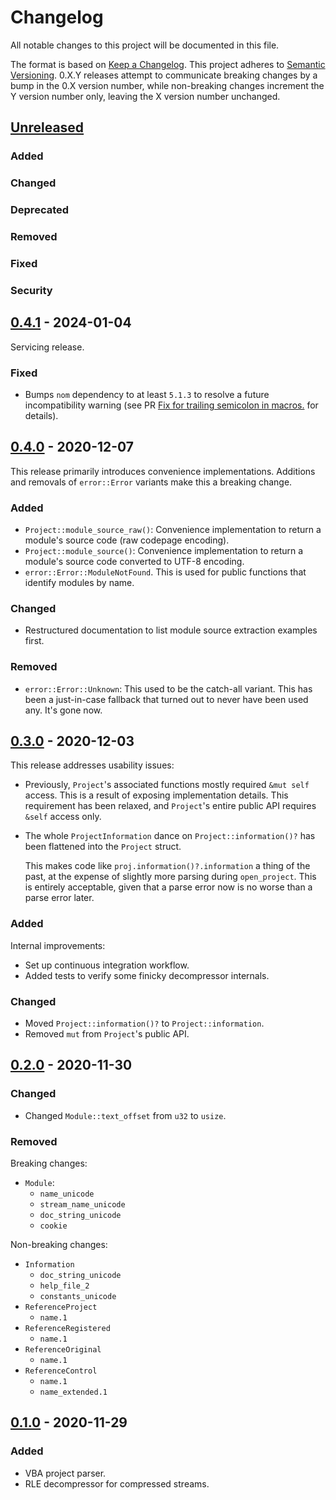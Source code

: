 # Changelog

All notable changes to this project will be documented in this file.

The format is based on [Keep a Changelog](https://keepachangelog.com/en/1.0.0/). This project adheres to [Semantic Versioning](https://semver.org/spec/v2.0.0.html). 0.X.Y releases attempt to communicate breaking changes by a bump in the 0.X version number, while non-breaking changes increment the Y version number only, leaving the X version number unchanged.

## [Unreleased]

### Added
### Changed
### Deprecated
### Removed
### Fixed
### Security

## [0.4.1] - 2024-01-04

Servicing release.

### Fixed

* Bumps `nom` dependency to at least `5.1.3` to resolve a future incompatibility warning (see PR [Fix for trailing semicolon in macros.](https://github.com/rust-bakery/nom/pull/1657) for details).

## [0.4.0] - 2020-12-07

This release primarily introduces convenience implementations. Additions and removals of `error::Error` variants make this a breaking change.

### Added

* `Project::module_source_raw()`: Convenience implementation to return a module's source code (raw codepage encoding).
* `Project::module_source()`: Convenience implementation to return a module's source code converted to UTF-8 encoding.
* `error::Error::ModuleNotFound`. This is used for public functions that identify modules by name.

### Changed

* Restructured documentation to list module source extraction examples first.

### Removed

* `error::Error::Unknown`: This used to be the catch-all variant. This has been a just-in-case fallback that turned out to never have been used any. It's gone now.

## [0.3.0] - 2020-12-03

This release addresses usability issues:

* Previously, `Project`'s associated functions mostly required `&mut self` access. This is a result of exposing implementation details. This requirement has been relaxed, and `Project`'s entire public API requires `&self` access only.
* The whole `ProjectInformation` dance on `Project::information()?` has been flattened into the `Project` struct.

  This makes code like `proj.information()?.information` a thing of the past, at the expense of slightly more parsing during `open_project`. This is entirely acceptable, given that a parse error now is no worse than a parse error later.

### Added

Internal improvements:

* Set up continuous integration workflow.
* Added tests to verify some finicky decompressor internals.

### Changed

* Moved `Project::information()?` to `Project::information`.
* Removed `mut` from `Project`'s public API.

## [0.2.0] - 2020-11-30

### Changed

* Changed `Module::text_offset` from `u32` to `usize`.

### Removed

Breaking changes:

* `Module`:
  * `name_unicode`
  * `stream_name_unicode`
  * `doc_string_unicode`
  * `cookie`

Non-breaking changes:

* `Information`
  * `doc_string_unicode`
  * `help_file_2`
  * `constants_unicode`
* `ReferenceProject`
  * `name.1`
* `ReferenceRegistered`
  * `name.1`
* `ReferenceOriginal`
  * `name.1`
* `ReferenceControl`
  * `name.1`
  * `name_extended.1`

## [0.1.0] - 2020-11-29

### Added

- VBA project parser.
- RLE decompressor for compressed streams.

[Unreleased]: https://github.com/tim-weis/ovba/compare/0.4.1...HEAD
[0.4.1]: https://github.com/tim-weis/ovba/compare/0.4.0...0.4.1
[0.4.0]: https://github.com/tim-weis/ovba/compare/0.3.0...0.4.0
[0.3.0]: https://github.com/tim-weis/ovba/compare/0.2.0...0.3.0
[0.2.0]: https://github.com/tim-weis/ovba/compare/0.1.0...0.2.0
[0.1.0]: https://github.com/tim-weis/ovba/compare/827d416...0.1.0
